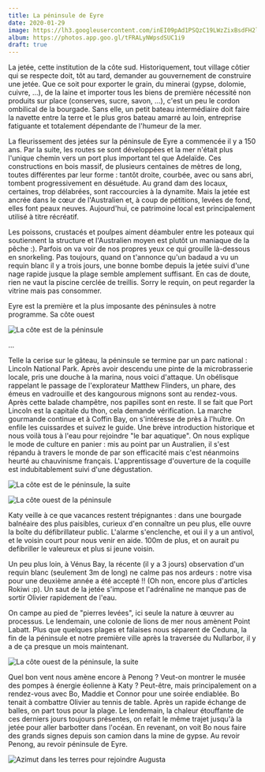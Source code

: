 ```yaml
---
title: La péninsule de Eyre
date: 2020-01-29
image: https://lh3.googleusercontent.com/inEI09pAd1PSQzC19LWzZixBsdFH2lWNSAiejLJ1fRGG15kOt6mEN8t7wFsoCyZw166904RGAI6LunUp1DCBueb0zYw9OMAPln5uIFW2BqsCxA-_BxjR2-fxqDg8kon9awk8XmEe3Ks
album: https://photos.app.goo.gl/tFRALyNWpsdSUC1i9
draft: true
---
```


La jetée, cette institution de la côte sud. Historiquement, tout village côtier qui se respecte doit, tôt au tard, demander au gouvernement de construire une jetée. Que ce soit pour exporter le grain, du minerai (gypse, dolomie, cuivre, ...), de la laine et importer tous les biens de première nécessité non produits sur place (conserves, sucre, savon, ...), c'est un peu le cordon ombilical de la bourgade. Sans elle, un petit bateau intermédiaire doit faire la navette entre la terre et le plus gros bateau amarré au loin, entreprise fatiguante et totalement dépendante de l'humeur de la mer.

La fleurissement des jetées sur la péninsule de Eyre a commencée il y a 150 ans. Par la suite, les routes se sont développées et la mer n'était plus l'unique chemin vers un port plus important tel que Adelaïde.  Ces constructions en bois massif, de plusieurs centaines de mètres de long, toutes différentes par leur forme : tantôt droite, courbée, avec ou sans abri, tombent progressivement en désuétude. Au grand dam des locaux, certaines, trop délabrées, sont raccourcies à la dynamite. Mais la jetée est ancrée dans le cœur de l'Australien et, à coup de pétitions, levées de fond, elles font peaux neuves. Aujourd'hui, ce patrimoine local est principalement utilisé à titre récréatif.

Les poissons, crustacés et poulpes aiment déambuler entre les poteaux qui soutiennent la structure et l'Australien moyen est plutôt un maniaque de la pêche :). Parfois on va voir de nos propres yeux ce qui grouille là-dessous en snorkeling. Pas toujours, quand on t'annonce qu'un badaud a vu un requin blanc il y a trois jours, une bonne bombe depuis la jetée suivi d'une nage rapide jusque la plage semble amplement suffisant. En cas de doute, rien ne vaut la piscine cerclée de treillis. Sorry le requin, on peut regarder la vitrine mais pas consommer. 

Eyre est la première et la plus imposante des péninsules à notre programme. Sa côte ouest

![La côte est de la péninsule](https://lh3.googleusercontent.com/m96POApusSvSqS1grPIpBGDi_gePHeGfCc8Ppjqx9jr4gKB42sDlp9BnKAV3WCxX9BdL8y3ONfzsOZgqWAm7g44XcemYcFXVk2EiqrHS2WPBLqlUqw9VOenBLRmeVQ7SWI7sjlcIIAM)

...

Telle la cerise sur le gâteau, la péninsule se termine par un parc national : Lincoln National Park. Après avoir descendu une pinte de la microbrasserie locale, pris une douche à la marina, nous voici d'attaque. Un obélisque rappelant le passage de l'explorateur Matthew Flinders, un phare, des émeus en vadrouille et des kangourous mignons sont au rendez-vous. Après cette balade champêtre, nos papilles sont en reste. Il se fait que Port Lincoln est la capitale du thon, cela demande vérification. La marche gourmande continue et à Coffin Bay, on s'intéresse de près à l'huître. On enfile les cuissardes et suivez le guide. Une brève introduction historique et nous voilà tous à l'eau pour rejoindre "le bar aquatique". On nous explique le mode de culture en panier : mis au point par un Australien, il s'est répandu à travers le monde de par son efficacité mais c'est néanmoins heurté au chauvinisme français. L'apprentissage d'ouverture de la coquille est indubitablement suivi d'une dégustation.

![La côte est de le péninsule, la suite](https://lh3.googleusercontent.com/_zSptMeHZu8t7_YQoAUoQNUHRa2I5xELqBfYpoMFo6NZb774TF-e5d_15BxwZiiOsGQyZbamlZxunIVqQezgO2WKllNrMAFKH4v23zdtomp7g6WzPaIzUaXDAvjXtx-ovtG1DFPUCEQ)

![La côte ouest de la péninsule](https://lh3.googleusercontent.com/oVHOsLvX5jQht-F4Voo6TU5-IWcemXKXBj2l_aPzqAHCgwzIOxy2z3PyNMz-xA6-LX56Z7wHJI6cHzfstEL31q_M2c8vwuOkPjKg15a0TicZ9iAQ1WDqvcrjygWvMjT4Fwf1CuwGrXU)

Katy veille à ce que vacances restent trépignantes : dans une bourgade balnéaire des plus paisibles, curieux d'en connaître un peu plus, elle ouvre la boîte du défibrillateur public. L'alarme s'enclenche, et oui il y a un antivol, et le voisin court pour nous venir en aide. 100m de plus, et on aurait pu defibriller le valeureux et plus si jeune voisin. 

Un peu plus loin, à Vénus Bay, la récente (il y a 3 jours) observation d'un requin blanc (seulement 3m de long) ne calme pas nos ardeurs : notre visa pour une deuxième année a été accepté !! (Oh non, encore plus d'articles Rokiwi :p). Un saut de la jetée s'impose et l'adrénaline ne manque pas de sortir Olivier rapidement de l'eau.

On campe au pied de "pierres levées", ici seule la nature à œuvrer au processus. Le lendemain, une colonie de lions de mer nous amènent Point Labatt. Plus que quelques plages et falaises nous séparent de Ceduna, la fin de la péninsule et notre première ville après la traversée du Nullarbor, il y a de ça presque un mois maintenant.

![La côte ouest de la péninsule, la suite](https://lh3.googleusercontent.com/GHRun_weFuP0ip78ciq7yliSMPp4pw1YSTIL8bzKprs1mh1_4RUK2nkZMlrGSK1y7wr0BXIHkpw2Jo8sySdpUj0djsI65hJdJStMt21cLdZxssscy0jJHAOQ9YkNIjhf2Zm-HpzKD8I)

Quel bon vent nous amène encore à Penong ? Veut-on montrer le musée des pompes à énergie éolienne à Katy ? Peut-être, mais principalement on a rendez-vous avec Bo, Maddie et Connor pour une soirée endiablée. Bo tenait à combattre Olivier au tennis de table. Après un rapide échange de balles, on part tous pour la plage. Le lendemain, la chaleur étouffante de ces derniers jours toujours présentes, on refait le même trajet jusqu'à la jetée pour aller barbotter dans l'océan. En revenant, on voit Bo nous faire des grands signes depuis son camion dans la mine de gypse. Au revoir Penong, au revoir péninsule de Eyre.

![Azimut dans les terres pour rejoindre Augusta](https://lh3.googleusercontent.com/SLzIJFgdZhNUGQn1-T1vzDrS9w0pnHtR44neMS2kyqMDB9PDVyd47P2oZGkxjQGSubobn4KCw7Y8Ud7ApuHRIoGHvXQdRCYChqBFIEvYjPH9Z8LAlMrRvd8OTdgD_0ARgC8nXUdL3UM)








